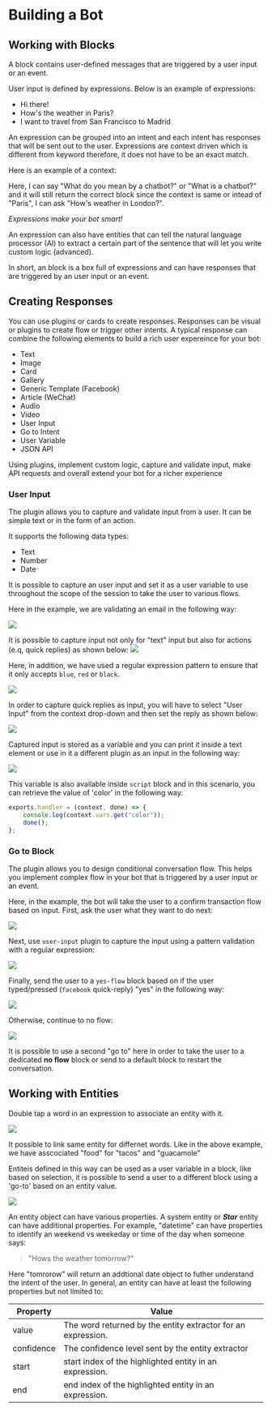 # Building a Bot

## Working with Blocks

A block contains user-defined messages that are triggered by a user input or an event.

User input is defined by expressions. Below is an example of expressions:

* Hi there!
* How's the weather in Paris?
* I want to travel from San Francisco to Madrid

An expression can be grouped into an intent and each intent has responses that will be sent out to the user.
Expressions are context driven which is different from keyword therefore, it does not have to be an exact match.

Here is an example of a context:

Here, I can say "What do you mean by a chatbot?" or "What is a chatbot?" and it will still return the correct block since the context is same or intead of "Paris", I can ask "How's weather in London?".

_Expressions make your bot smart!_

An expression can also have entities that can tell the natural language processor (AI) to extract a certain part of the sentence that will let you write custom logic (advanced). 


In short, an block is a box full of expressions and can have responses that are triggered by an user input or an event.


## Creating Responses

You can use plugins or cards to create responses. Responses can be visual or plugins to create flow or trigger other intents. A typical response can combine the following elements to build a rich user expereince for your bot:

*  Text
*  Image
*  Card 
*  Gallery
*  Generic Template (Facebook)
*  Article (WeChat)
*  Audio
*  Video
*  User Input
*  Go to Intent
*  User Variable
*  JSON API

Using plugins, implement custom logic, capture and validate input, make API requests and overall extend your bot for a richer experience



### User Input

The plugin allows you to capture and validate input from a user. It can be simple text or in the form of an action.

It supports the following data types:

* Text
* Number
* Date

It is possible to capture an user input and set it as a user variable to use throughout the scope of the session to take the user to various flows.

Here in the example, we are validating an email in the following way:

![](./user-input-email.png)


It is possible to capture input not only  for "text" input but also for actions  (e.q, quick replies) as shown below:
![](./user-input-quick-reply.png)


Here, in addition, we have used a regular expression pattern to ensure that it only accepts `blue`, `red` or `black`.

![](./user-input-reply.png)

In order to capture quick replies as input, you will have to select "User Input" from the context drop-down and then set the reply as shown below:

![](./user-input-quick-reply-dialog.png)


Captured input is stored as a variable and you can print it inside a text element or use in it a different plugin as an input in the following way:

![](./user-input-confirm.png)

This variable is also available inside `script` block and in this scenario, you can retrieve the value of 'color' in the following way:

```javascript
exports.handler = (context, done) => {
    console.log(context.vars.get("color"));
    done();
};
```

### Go to Block

The plugin allows you to design conditional conversation flow. This helps you implement complex flow in your bot that is triggered by a user input or an event.

Here, in the example, the bot will take the user to a confirm transaction flow based on input. First, ask the user what they want to do next:

![](./go-to-input.png)


Next, use `user-input` plugin to capture the input using a pattern validation with a regular expression:

![](./go-to-user-input.png)

Finally, send the user to a `yes-flow` block based on if the user typed/pressed (`facebook` quick-reply) "yes" in the following way:

![](./go-to-flow.png)


Otherwise, continue to no flow:

![](./no-flow.png)


It is possible to use a second "go to" here in order to take the user to a dedicated __no flow__ block or send to a default block to restart the conversation.

## Working with Entities

Double tap a word in an expression to associate an entity with it.

![](./define-entities.png)

It possible to link same entity for differnet words. Like in the above example, we have asscociated "food" for "tacos" and "guacamole" 

Entiteis defined in this way can be used as a user variable in a block, like based on selection, it is possible to send a user to a different block  using a 'go-to' based on an entity value.

![](./entity-check.png)

An entity object can have various properties. A system entity or ***Star*** entity can have additional properties. For example, "datetime" can have properties to identify an weekend vs weekeday or time of the day when someone says:

> "Hows the weather tomorrow?"

Here "tomrorow" will return an addtional date object to futher understand the intent of the user. In general, an entity can have at least the following properties but not limited to:


| Property | Value |
| -- | -- |
| value | The word returned by the entity extractor for an expression. |
| confidence | The confidence level sent by the entity extractor |
| start | start index of the highlighted entity in an expression.|
| end | end index of the highlighted entity in an expression.







